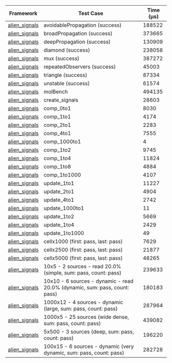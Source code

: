 | Framework | Test Case | Time (μs) |
| --- | --- | --- |
| [alien_signals](https://github.com/medz/alien-signals-dart) | avoidablePropagation (success) | 188522 |
| [alien_signals](https://github.com/medz/alien-signals-dart) | broadPropagation (success) | 373665 |
| [alien_signals](https://github.com/medz/alien-signals-dart) | deepPropagation (success) | 130909 |
| [alien_signals](https://github.com/medz/alien-signals-dart) | diamond (success) | 238058 |
| [alien_signals](https://github.com/medz/alien-signals-dart) | mux (success) | 387272 |
| [alien_signals](https://github.com/medz/alien-signals-dart) | repeatedObservers (success) | 45003 |
| [alien_signals](https://github.com/medz/alien-signals-dart) | triangle (success) | 87334 |
| [alien_signals](https://github.com/medz/alien-signals-dart) | unstable (success) | 61574 |
| [alien_signals](https://github.com/medz/alien-signals-dart) | molBench | 494135 |
| [alien_signals](https://github.com/medz/alien-signals-dart) | create_signals | 28603 |
| [alien_signals](https://github.com/medz/alien-signals-dart) | comp_0to1 | 8030 |
| [alien_signals](https://github.com/medz/alien-signals-dart) | comp_1to1 | 4174 |
| [alien_signals](https://github.com/medz/alien-signals-dart) | comp_2to1 | 2283 |
| [alien_signals](https://github.com/medz/alien-signals-dart) | comp_4to1 | 7555 |
| [alien_signals](https://github.com/medz/alien-signals-dart) | comp_1000to1 | 4 |
| [alien_signals](https://github.com/medz/alien-signals-dart) | comp_1to2 | 9745 |
| [alien_signals](https://github.com/medz/alien-signals-dart) | comp_1to4 | 11824 |
| [alien_signals](https://github.com/medz/alien-signals-dart) | comp_1to8 | 4884 |
| [alien_signals](https://github.com/medz/alien-signals-dart) | comp_1to1000 | 4107 |
| [alien_signals](https://github.com/medz/alien-signals-dart) | update_1to1 | 11227 |
| [alien_signals](https://github.com/medz/alien-signals-dart) | update_2to1 | 4904 |
| [alien_signals](https://github.com/medz/alien-signals-dart) | update_4to1 | 2742 |
| [alien_signals](https://github.com/medz/alien-signals-dart) | update_1000to1 | 11 |
| [alien_signals](https://github.com/medz/alien-signals-dart) | update_1to2 | 5669 |
| [alien_signals](https://github.com/medz/alien-signals-dart) | update_1to4 | 2429 |
| [alien_signals](https://github.com/medz/alien-signals-dart) | update_1to1000 | 49 |
| [alien_signals](https://github.com/medz/alien-signals-dart) | cellx1000 (first: pass, last: pass) | 7629 |
| [alien_signals](https://github.com/medz/alien-signals-dart) | cellx2500 (first: pass, last: pass) | 21877 |
| [alien_signals](https://github.com/medz/alien-signals-dart) | cellx5000 (first: pass, last: pass) | 48265 |
| [alien_signals](https://github.com/medz/alien-signals-dart) | 10x5 - 2 sources - read 20.0% (simple, sum: pass, count: pass) | 239633 |
| [alien_signals](https://github.com/medz/alien-signals-dart) | 10x10 - 6 sources - dynamic - read 20.0% (dynamic, sum: pass, count: pass) | 180183 |
| [alien_signals](https://github.com/medz/alien-signals-dart) | 1000x12 - 4 sources - dynamic (large, sum: pass, count: pass) | 287964 |
| [alien_signals](https://github.com/medz/alien-signals-dart) | 1000x5 - 25 sources (wide dense, sum: pass, count: pass) | 439082 |
| [alien_signals](https://github.com/medz/alien-signals-dart) | 5x500 - 3 sources (deep, sum: pass, count: pass) | 196220 |
| [alien_signals](https://github.com/medz/alien-signals-dart) | 100x15 - 6 sources - dynamic (very dynamic, sum: pass, count: pass) | 282728 |
